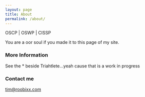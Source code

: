 ```yaml
---
layout: page
title: About
permalink: /about/
---
```

OSCP | OSWP | CISSP

You are a oor soul if you made it to this page of my site.

### More Information

See the * beside Triahtlete...yeah cause that is a work in progress

### Contact me

[tim@roobixx.com](mailto:tim@roobixx.com)
